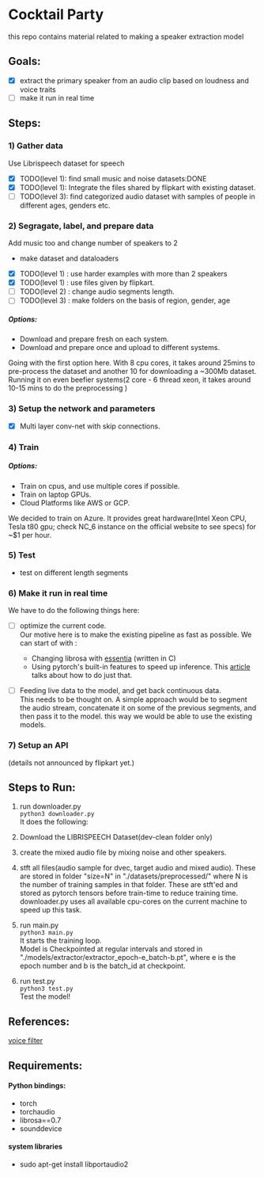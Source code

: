 
# Cocktail Party
this repo contains material related to making a speaker extraction model

## Goals:
- [x] extract the primary speaker from an audio clip based on loudness and voice traits   
- [ ] make it run in real time

## Steps:
### 1) Gather data
Use Librispeech dataset for speech
- [x] TODO(level 1): find small music and noise datasets:DONE
- [x] TODO(level 1): Integrate the files shared by flipkart with existing dataset.
- [ ] TODO(level 3): find categorized audio dataset with samples of people in different ages, genders etc.
### 2) Segragate, label, and prepare data
Add music too and change number of speakers to 2
- make dataset and dataloaders
- [x] TODO(level 1) : use harder examples with more than 2 speakers
- [x] TODO(level 1) : use files given by flipkart.
- [ ] TODO(level 2) : change audio segments length.
- [ ] TODO(level 3) : make folders on the basis of region, gender, age
##### Options:
- Download and prepare fresh on each system.  
- Download and prepare once and upload to different systems.

Going with the first option here. With 8 cpu cores, it takes around 25mins to pre-process the dataset and another 10 for downloading a ~300Mb dataset.
Running it on even beefier systems(2 core - 6 thread xeon, it takes around 10-15 mins to do the preprocessing ) 

### 3) Setup the network and parameters
- [x] Multi layer conv-net with skip connections.

### 4) Train
##### Options:
- Train on cpus, and use multiple cores if possible.
- Train on laptop GPUs.
- Cloud Platforms like AWS or GCP.

We decided to train on Azure. It provides great hardware(Intel Xeon CPU, Tesla t80 gpu; check NC_6 instance on the official website to see specs) for ~$1 per hour.  

### 5) Test
- test on different length segments

### 6) Make it run in real time
We have to do the following things here:
 - [ ] optimize the current code.  
    Our motive here is to make the existing pipeline as fast as possible. We can start of with : 
    - Changing librosa with [essentia](https://essentia.upf.edu/) (written in C)
    - Using pytorch's built-in features to speed up inference. This [article](https://www.tarasmatsyk.com/posts/4-how-to-pytorch-in-production/) talks about how to do just that.
    
 - [ ] Feeding live data to the model, and get back continuous data.  
    This needs to be thought on. A simple approach would be to segment the audio stream, concatenate it on some of the previous segments, and then pass it to the model. this way we would be able to use the existing models.

### 7) Setup an API
(details not announced by flipkart yet.)

## Steps to Run:
1) run downloader.py   
`python3 downloader.py`  
It does the following:   
1) Download the LIBRISPEECH Dataset(dev-clean folder only)   
2) create the mixed audio file by mixing noise and other speakers.    
3) stft all files(audio sample for dvec, target audio and mixed audio).
These are stored in folder "size=N" in "./datasets/preprocessed/" where N is the number of training samples in that folder.
These are stft'ed and stored as pytorch tensors before train-time to reduce training time.
downloader.py uses all available cpu-cores on the current machine to speed up this task.

2) run main.py  
`python3 main.py`  
It starts the training loop.  
Model is Checkpointed at regular intervals and stored in "./models/extractor/extractor_epoch-e_batch-b.pt", where e is the epoch number and b is the batch_id at checkpoint.  

3) run test.py  
`python3 test.py`  
Test the model!

## References:
[voice filter](https://google.github.io/speaker-id/publications/VoiceFilter/)

## Requirements:
#### Python bindings:
- torch
- torchaudio
- librosa==0.7
- sounddevice

#### system libraries
- sudo apt-get install libportaudio2